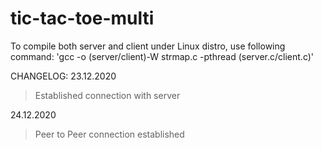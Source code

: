 # tic-tac-toe-multi
To compile both server and client under Linux distro, use following command: 'gcc -o (server/client)-W strmap.c -pthread (server.c/client.c)'

CHANGELOG:
23.12.2020
>Established connection with server

24.12.2020
>Peer to Peer connection established
